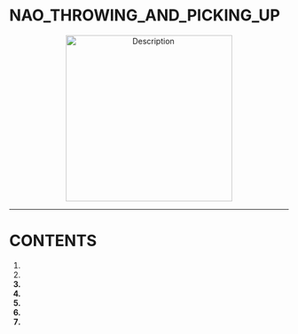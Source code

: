 # NAO_THROWING_AND_PICKING_UP

<div align="center">
  <img src="https://github.com/user-attachments/assets/6fb66904-c973-4e02-b37a-a3b642910db3" alt="Description" width="300"/>
</div>

---

# **CONTENTS**

1. <a name="About This Project" />
2. <b name="Overview" />
3. <c name="Project Files Description" />
4. <d name="Getting Started" />
5. <e name="Target Finding" />
6. <f name="Picking Up" />
7. <g name="References" />
